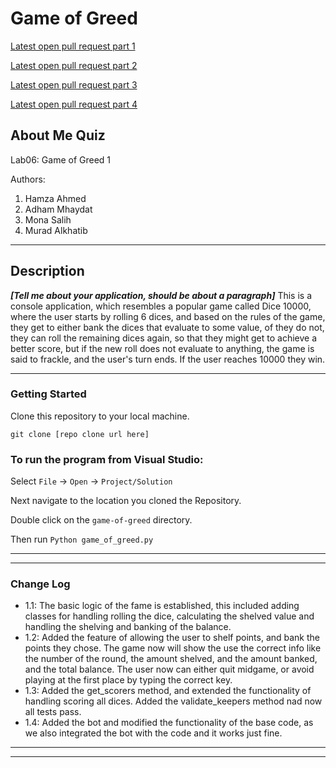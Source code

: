 # Game of Greed

[Latest open pull request part 1](https://github.com/adhammhaydat/game-of-greed/pull/1)

[Latest open pull request part 2](https://github.com/adhammhaydat/game-of-greed/pull/2)

[Latest open pull request part 3](https://github.com/adhammhaydat/game-of-greed/pull/4)

[Latest open pull request part 4](https://github.com/adhammhaydat/game-of-greed/pull/5)

## About Me Quiz

Lab06: Game of Greed 1

Authors:

1. Hamza Ahmed
2. Adham Mhaydat
3. Mona Salih
4. Murad Alkhatib

---

## Description

**_[Tell me about your application, should be about a paragraph]_**
This is a console application, which resembles a popular game called Dice 10000, where the user starts by rolling 6 dices, and based on the rules of the game, they get to either bank the dices that evaluate to some value, of they do not, they can roll the remaining dices again, so that they might get to achieve a better score, but if the new roll does not evaluate to anything, the game is said to frackle, and the user's turn ends. If the user reaches 10000 they win.

---

### Getting Started

Clone this repository to your local machine.

```shell
git clone [repo clone url here]
```

### To run the program from Visual Studio:

Select `File` -> `Open` -> `Project/Solution`

Next navigate to the location you cloned the Repository.

Double click on the `game-of-greed` directory.

Then run `Python game_of_greed.py`

---

<!-- ### Visuals
***[Add screenshots of your application in action]***

#### Application Start
![Image 1](https://via.placeholder.com/750x500)
#### Using the Application
![Image 1](https://via.placeholder.com/750x500)
#### Application End
![Image 1](https://via.placeholder.com/750x500) -->

---

### Change Log

- 1.1: The basic logic of the fame is established, this included adding classes for handling rolling the dice, calculating the shelved value and handling the shelving and banking of the balance.
- 1.2: Added the feature of allowing the user to shelf points, and bank the points they chose. The game now will show the use the correct info like the number of the round, the amount shelved, and the amount banked, and the total balance. The user now can either quit midgame, or avoid playing at the first place by typing the correct key.
- 1.3: Added the get_scorers method, and extended the functionality of handling scoring all dices. Added the validate_keepers method nad now all tests pass.
- 1.4: Added the bot and modified the functionality of the base code, as we also integrated the bot with the code and it works just fine.
---

---
